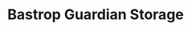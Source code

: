 ---
title: "Bastrop Guardian Storage"
url: /bastrop/bastrop-guardian-storage/
shop: storage rental
---